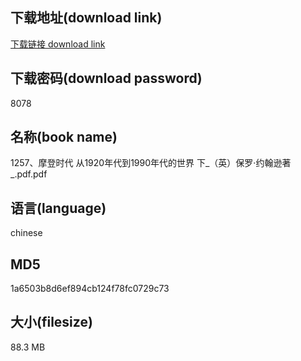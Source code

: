 ## 下载地址(download link)
[下载链接 download link](https://voluble-croquembouche-d321dc.netlify.app/?s=1257%E3%80%81%E6%91%A9%E7%99%BB%E6%97%B6%E4%BB%A3++%E4%BB%8E1920%E5%B9%B4%E4%BB%A3%E5%88%B01990%E5%B9%B4%E4%BB%A3%E7%9A%84%E4%B8%96%E7%95%8C++%E4%B8%8B_%EF%BC%88%E8%8B%B1%EF%BC%89%E4%BF%9D%E7%BD%97%C2%B7%E7%BA%A6%E7%BF%B0%E9%80%8A%E8%91%97_.pdf)

## 下载密码(download password)
8078

## 名称(book name)
1257、摩登时代  从1920年代到1990年代的世界  下_（英）保罗·约翰逊著_.pdf.pdf

## 语言(language)
chinese

## MD5
1a6503b8d6ef894cb124f78fc0729c73

## 大小(filesize)
88.3 MB
